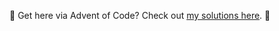 🎄 Get here via Advent of Code? Check out [my solutions here](https://github.com/fuglede/adventofcode/). 🎄

<a href="https://mastodon.social/fuglede" rel="me"></a>
